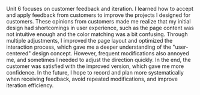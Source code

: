 Unit 6 focuses on customer feedback and iteration. I learned how to accept and apply feedback from customers to improve the projects I designed for customers. These opinions from customers made me realize that my initial design had shortcomings in user experience, such as the page content was not intuitive enough and the color matching was a bit confusing. Through multiple adjustments, I improved the page layout and optimized the interaction process, which gave me a deeper understanding of the "user-centered" design concept. However, frequent modifications also annoyed me, and sometimes I needed to adjust the direction quickly. In the end, the customer was satisfied with the improved version, which gave me more confidence. In the future, I hope to record and plan more systematically when receiving feedback, avoid repeated modifications, and improve iteration efficiency.